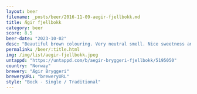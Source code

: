 ```yaml
---
layout: beer
filename: _posts/beer/2016-11-09-aegir-fjellbokk.md
title: Ægir fjellbokk
category: beer
score: 8.5
beer-date: "2023-10-02"
desc: "Beautiful brown colouring. Very neutral smell. Nice sweetness and kind of mellow. Less of a kick in the face than other bocks"
permalink: /beer/:title.html
img: /img/list/aegir-fjellbokk.jpeg
untappd: "https://untappd.com/b/aegir-bryggeri-fjellbokk/5195050"
country: "Norway"
brewery: "Ægir Bryggeri"
breweryURL: "breweryURL"
style: "Bock - Single / Traditional"
---
```

